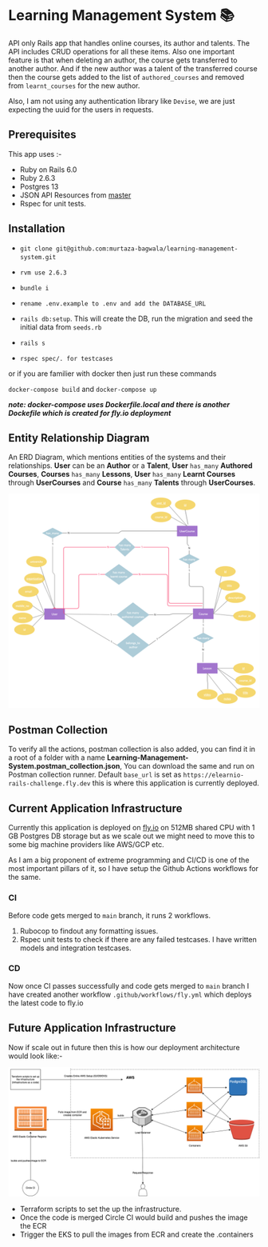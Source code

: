 # Learning Management System :books:

API only Rails app that
handles online courses, its author and talents. The API includes CRUD operations
for all these items. Also one important
feature is that when deleting an author, the course gets transferred to
another author. And if the new author was a talent of the transferred course then the course gets added to the list of `authored_courses` and removed from `learnt_courses` for the new author.

Also, I am not using any authentication library like `Devise`, we are just expecting the uuid for the users in requests.

## Prerequisites

This app uses :- 

- Ruby on Rails 6.0 
- Ruby 2.6.3 
- Postgres 13
- JSON API Resources from [master](https://github.com/cerebris/jsonapi-resources)
- Rspec for unit tests.

## Installation

- `git clone git@github.com:murtaza-bagwala/learning-management-system.git`

- `rvm use 2.6.3`

- `bundle i`

- `rename .env.example to .env and add the DATABASE_URL`

- `rails db:setup`. This will create the DB, run the migration and seed the initial data from `seeds.rb`

- `rails s`

- `rspec spec/. for testcases`

or if you are familier with docker then just run these commands

`docker-compose build` and `docker-compose up`

***note: docker-compose uses Dockerfile.local and there is another Dockefile which is created for fly.io deployment***

## Entity Relationship Diagram

An ERD Diagram, which mentions entities of the systems and their relationships. **User** can be an **Author** or a **Talent**, **User** `has_many` **Authored Courses**, **Courses** `has_many` **Lessons**, **User** `has_many` **Learnt Courses** through **UserCourses** and **Course** `has_many` **Talents** through **UserCourses**.

![alt](erd.png)

## Postman Collection

To verify all the actions, postman collection is also added, you can find it in a root of a folder with a name **Learning-Management-System.postman_collection.json**, You can download the same and run on Postman collection runner. Default `base_url` is set as `https://elearnio-rails-challenge.fly.dev` this is where this application is currently deployed.


## Current Application Infrastructure

Currently this application is deployed on [fly.io](https://www.fly.io) on 512MB shared CPU with 1 GB Postgres DB storage but as we scale out we might need to move this to some big machine providers like AWS/GCP etc.

As I am a big proponent of extreme programming and CI/CD is one of the most important pillars of it, so I have setup the Github Actions workflows for the same.

### CI

Before code gets merged to `main` branch, it runs 2 workflows.

1) Rubocop to findout any formatting issues.
2) Rspec unit tests to check if there are any failed testcases. I have written models and integration testcases. 

### CD

Now once CI passes successfully and code gets merged to `main` branch I have created another workflow `.github/workflows/fly.yml`  which deploys the latest code to fly.io 

## Future Application Infrastructure

Now if scale out in future then this is how our deployment architecture would look like:- 

![alt](future-infrastructure.png)

- Terraform scripts to set the up the infrastructure.
- Once the code is merged Circle CI would build and pushes the image the ECR
- Trigger the EKS to pull the images from ECR and create the .containers









